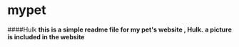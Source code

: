 # mypet
####Hulk
**this is a simple readme file for my pet's website , Hulk.**
**a picture is included in the website**
